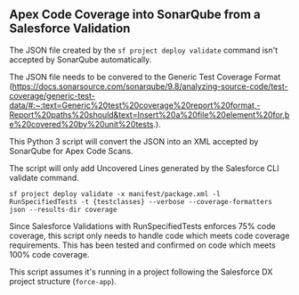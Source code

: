 ## Apex Code Coverage into SonarQube from a Salesforce Validation

The JSON file created by the `sf project deploy validate` command isn't accepted by SonarQube automatically.

The JSON file needs to be convered to the Generic Test Coverage Format (https://docs.sonarsource.com/sonarqube/9.8/analyzing-source-code/test-coverage/generic-test-data/#:~:text=Generic%20test%20coverage%20report%20format,-Report%20paths%20should&text=Insert%20a%20file%20element%20for,be%20covered%20by%20unit%20tests.).

This Python 3 script will convert the JSON into an XML accepted by SonarQube for Apex Code Scans.

The script will only add Uncovered Lines generated by the Salesforce CLI validate command.

`sf project deploy validate -x manifest/package.xml -l RunSpecifiedTests -t {testclasses} --verbose --coverage-formatters json --results-dir coverage`

Since Salesforce Validations with RunSpecifiedTests enforces 75% code coverage, this script only needs to handle code which meets code coverage requirements. This has been tested and confirmed on code which meets 100% code coverage.

This script assumes it's running in a project following the Salesforce DX project structure (`force-app`).
